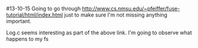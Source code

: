 #13-10-15
Going to go through http://www.cs.nmsu.edu/~pfeiffer/fuse-tutorial/html/index.html just to make sure I'm not missing 
anything important.

Log.c seems interesting as part of the above link. I'm going to observe what happens to my fs